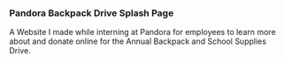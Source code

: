 ### Pandora Backpack Drive Splash Page
A Website I made while interning at Pandora for employees to learn more about and donate online for the Annual Backpack and School Supplies Drive.
